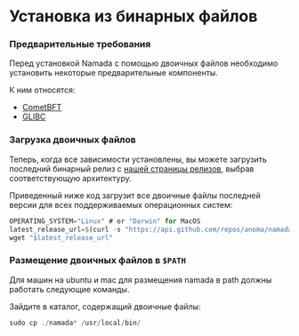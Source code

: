 # Установка из бинарных файлов

### Предварительные требования

Перед установкой Namada с помощью двоичных файлов необходимо установить некоторые предварительные компоненты.

К ним относятся:

* [CometBFT](../../ustanovka-cometbft.md)
* [GLIBC](predvaritelnye-komponenty.md)

### Загрузка двоичных файлов

Теперь, когда все зависимости установлены, вы можете загрузить последний бинарный релиз с [нашей страницы релизов](https://github.com/anoma/namada/releases), выбрав соответствующую архитектуру.

Приведенный ниже код загрузит все двоичные файлы последней версии для всех поддерживаемых операционных систем:

```rust
OPERATING_SYSTEM="Linux" # or "Darwin" for MacOS
latest_release_url=$(curl -s "https://api.github.com/repos/anoma/namada/releases/latest" | grep "browser_download_url" | cut -d '"' -f 4 | grep "$OPERATING_SYSTEM")
wget "$latest_release_url"
```

### Размещение двоичных файлов в `$PATH`

Для машин на ubuntu и mac для размещения namada в path должны работать следующие команды.

Зайдите в каталог, содержащий двоичные файлы:

```rust
sudo cp ./namada* /usr/local/bin/
```
